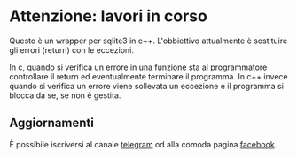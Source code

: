 # Attenzione: lavori in corso


Questo è un wrapper per sqlite3 in c++. L'obbiettivo attualmente è sostituire gli 
errori (return) con le eccezioni.

In c, quando si verifica un errore in una funzione sta al programmatore controllare 
il return ed eventualmente terminare il programma. In c++ invece quando si verifica 
un errore viene sollevata un eccezione e il programma si blocca da se, se non è 
gestita.


## Aggiornamenti

È possibile iscriversi al canale [telegram](https://telegram.me/matteoalessiocarrara) 
od alla comoda pagina [facebook](https://www.facebook.com/matteoalessiocarrara).

